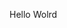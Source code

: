 Hello Wolrd



































































































































































































































































































































































































































































































































































































































































































































































































































































































































































































































































































































































































































































































































































































































































































































































































































































































































































































































































































